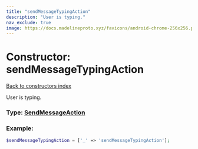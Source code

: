 ```yaml
---
title: "sendMessageTypingAction"
description: "User is typing."
nav_exclude: true
image: https://docs.madelineproto.xyz/favicons/android-chrome-256x256.png
---
```

# Constructor: sendMessageTypingAction  
[Back to constructors index](/API_docs/constructors/index.md)



User is typing.




### Type: [SendMessageAction](/API_docs/types/SendMessageAction.md)


### Example:

```php
$sendMessageTypingAction = ['_' => 'sendMessageTypingAction'];
```  
